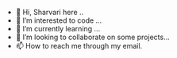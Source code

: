 - 👋 Hi, Sharvari here ..
- 👀 I’m interested to code ...
- 🌱 I’m currently learning ...
- 💞️ I’m looking to collaborate on some projects...
- 📫 How to reach me through my email.

<!---
Shrv23/Shrv23 is a ✨ special ✨ repository because its `README.md` (this file) appears on your GitHub profile.
You can click the Preview link to take a look at your changes.
--->
